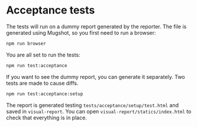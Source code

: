 Acceptance tests
================

The tests will run on a dummy report generated by the reporter.
The file is generated using Mugshot, so you first need to run a browser:

```sh
npm run browser
```

You are all set to run the tests:

```sh
npm run test:acceptance
```

If you want to see the dummy report, you can generate it separately.
Two tests are made to cause diffs.

```sh
npm run test:acceptance:setup
```

The report is generated testing `tests/acceptance/setup/test.html` and saved in `visual-report`.
You can open `visual-report/statics/index.html` to check that everything is in place.
